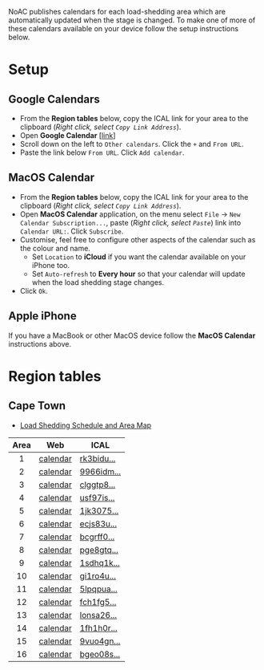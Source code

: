 NoAC publishes calendars for each load-shedding area which are automatically updated when the stage is changed.
To make one of more of these calendars available on your device follow the setup instructions below.

# Setup

## Google Calendars

* From the **Region tables** below, copy the ICAL link for your area to the clipboard (*Right click, select `Copy Link Address`*).
* Open **Google Calendar** \[[link](https://calendar.google.com/)\]
* Scroll down on the left to `Other calendars`. Click the `+` and `From URL`.
* Paste the link below `From URL`. Click `Add calendar`.

## MacOS Calendar

* From the **Region tables** below, copy the ICAL link for your area to the clipboard (*Right click, select `Copy Link Address`*).
* Open **MacOS Calendar** application, on the menu select `File` -> `New Calendar Subscription...`, paste (*Right click, select `Paste`*) link into `Calendar URL:`. Click `Subscribe`.
* Customise, feel free to configure other aspects of the calendar such as the colour and name.
  * Set `Location` to **iCloud** if you want the calendar available on your iPhone too.
  * Set `Auto-refresh` to **Every hour** so that your calendar will update when the load shedding stage changes.
* Click `Ok`.

## Apple iPhone

If you have a MacBook or other MacOS device follow the **MacOS Calendar** instructions above.

# Region tables

## Cape Town

* [Load Shedding Schedule and Area Map](https://resource.capetown.gov.za/documentcentre/Documents/Procedures%2c%20guidelines%20and%20regulations/Load_Shedding_All_Areas_Schedule_and_Map.pdf)

<!-- BEGIN: CPT Area Table -->

| Area | Web | ICAL |
|:---:|---|---|
| 1 | [calendar](https://calendar.google.com/calendar/embed?src=rk3biduv8optsvl1ksiblvmb1o%40group.calendar.google.com&ctz=Africa%2FJohannesburg) | [rk3bidu...](https://calendar.google.com/calendar/ical/rk3biduv8optsvl1ksiblvmb1o%40group.calendar.google.com/public/basic.ics) |
| 2 | [calendar](https://calendar.google.com/calendar/embed?src=9966idm7o9ds8spsded92sqno0%40group.calendar.google.com&ctz=Africa%2FJohannesburg) | [9966idm...](https://calendar.google.com/calendar/ical/9966idm7o9ds8spsded92sqno0%40group.calendar.google.com/public/basic.ics) |
| 3 | [calendar](https://calendar.google.com/calendar/embed?src=clggtp82ud75s6efvjhmb9tk38%40group.calendar.google.com&ctz=Africa%2FJohannesburg) | [clggtp8...](https://calendar.google.com/calendar/ical/clggtp82ud75s6efvjhmb9tk38%40group.calendar.google.com/public/basic.ics) |
| 4 | [calendar](https://calendar.google.com/calendar/embed?src=usf97isjts3sommnbo6s503jac%40group.calendar.google.com&ctz=Africa%2FJohannesburg) | [usf97is...](https://calendar.google.com/calendar/ical/usf97isjts3sommnbo6s503jac%40group.calendar.google.com/public/basic.ics) |
| 5 | [calendar](https://calendar.google.com/calendar/embed?src=1jk3075g2j3uu6oavva1oa9lt0%40group.calendar.google.com&ctz=Africa%2FJohannesburg) | [1jk3075...](https://calendar.google.com/calendar/ical/1jk3075g2j3uu6oavva1oa9lt0%40group.calendar.google.com/public/basic.ics) |
| 6 | [calendar](https://calendar.google.com/calendar/embed?src=ecjs83uced2atph999gjto5doc%40group.calendar.google.com&ctz=Africa%2FJohannesburg) | [ecjs83u...](https://calendar.google.com/calendar/ical/ecjs83uced2atph999gjto5doc%40group.calendar.google.com/public/basic.ics) |
| 7 | [calendar](https://calendar.google.com/calendar/embed?src=bcgrff04625dgput3ddls2fdas%40group.calendar.google.com&ctz=Africa%2FJohannesburg) | [bcgrff0...](https://calendar.google.com/calendar/ical/bcgrff04625dgput3ddls2fdas%40group.calendar.google.com/public/basic.ics) |
| 8 | [calendar](https://calendar.google.com/calendar/embed?src=pge8gtq5vekfdnogbihr3che2s%40group.calendar.google.com&ctz=Africa%2FJohannesburg) | [pge8gtq...](https://calendar.google.com/calendar/ical/pge8gtq5vekfdnogbihr3che2s%40group.calendar.google.com/public/basic.ics) |
| 9 | [calendar](https://calendar.google.com/calendar/embed?src=1sdhq1k4vg0b163a0b6tvulf2c%40group.calendar.google.com&ctz=Africa%2FJohannesburg) | [1sdhq1k...](https://calendar.google.com/calendar/ical/1sdhq1k4vg0b163a0b6tvulf2c%40group.calendar.google.com/public/basic.ics) |
| 10 | [calendar](https://calendar.google.com/calendar/embed?src=gi1ro4ujidhcushpi16v91341c%40group.calendar.google.com&ctz=Africa%2FJohannesburg) | [gi1ro4u...](https://calendar.google.com/calendar/ical/gi1ro4ujidhcushpi16v91341c%40group.calendar.google.com/public/basic.ics) |
| 11 | [calendar](https://calendar.google.com/calendar/embed?src=5lpqpua1elg492jtlpj33odj30%40group.calendar.google.com&ctz=Africa%2FJohannesburg) | [5lpqpua...](https://calendar.google.com/calendar/ical/5lpqpua1elg492jtlpj33odj30%40group.calendar.google.com/public/basic.ics) |
| 12 | [calendar](https://calendar.google.com/calendar/embed?src=fch1fg52mb1m3cg252qnv9eao8%40group.calendar.google.com&ctz=Africa%2FJohannesburg) | [fch1fg5...](https://calendar.google.com/calendar/ical/fch1fg52mb1m3cg252qnv9eao8%40group.calendar.google.com/public/basic.ics) |
| 13 | [calendar](https://calendar.google.com/calendar/embed?src=lonsa26tjpj1ov1i4budkmao14%40group.calendar.google.com&ctz=Africa%2FJohannesburg) | [lonsa26...](https://calendar.google.com/calendar/ical/lonsa26tjpj1ov1i4budkmao14%40group.calendar.google.com/public/basic.ics) |
| 14 | [calendar](https://calendar.google.com/calendar/embed?src=1fh1h0rf2gkq8l1vvhj0lpmu14%40group.calendar.google.com&ctz=Africa%2FJohannesburg) | [1fh1h0r...](https://calendar.google.com/calendar/ical/1fh1h0rf2gkq8l1vvhj0lpmu14%40group.calendar.google.com/public/basic.ics) |
| 15 | [calendar](https://calendar.google.com/calendar/embed?src=9vuo4gnp4j2q0a456termlao58%40group.calendar.google.com&ctz=Africa%2FJohannesburg) | [9vuo4gn...](https://calendar.google.com/calendar/ical/9vuo4gnp4j2q0a456termlao58%40group.calendar.google.com/public/basic.ics) |
| 16 | [calendar](https://calendar.google.com/calendar/embed?src=bgeo08si4e4feo4cmag3mjh0us%40group.calendar.google.com&ctz=Africa%2FJohannesburg) | [bgeo08s...](https://calendar.google.com/calendar/ical/bgeo08si4e4feo4cmag3mjh0us%40group.calendar.google.com/public/basic.ics) |

<!-- END: CPT Area Table -->


